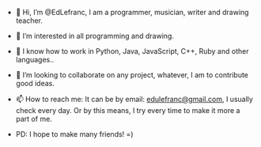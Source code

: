 - 👋 Hi, I’m @EdLefranc, I am a programmer, musician, writer and drawing teacher.
- 👀 I’m interested in all programming and drawing.
- 🌱 I know how to work in Python, Java, JavaScript, C++, Ruby and other languages..
- 💞️ I’m looking to collaborate on any project, whatever, I am to contribute good ideas.
- 📫 How to reach me: It can be by email: edulefranc@gmail.com, I usually check every day. Or by this means, I try every time to make it more a part of me.

- PD: I hope to make many friends! =)
